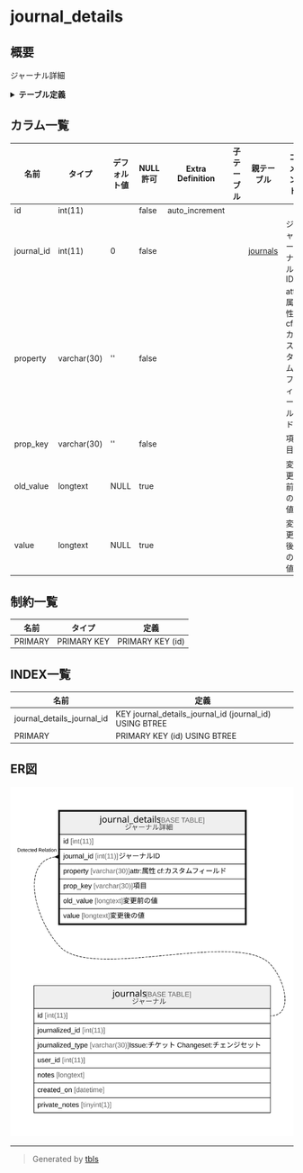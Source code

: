 # journal_details

## 概要

ジャーナル詳細

<details>
<summary><strong>テーブル定義</strong></summary>

```sql
CREATE TABLE `journal_details` (
  `id` int(11) NOT NULL AUTO_INCREMENT,
  `journal_id` int(11) NOT NULL DEFAULT 0,
  `property` varchar(30) NOT NULL DEFAULT '',
  `prop_key` varchar(30) NOT NULL DEFAULT '',
  `old_value` longtext DEFAULT NULL,
  `value` longtext DEFAULT NULL,
  PRIMARY KEY (`id`),
  KEY `journal_details_journal_id` (`journal_id`)
) ENGINE=InnoDB DEFAULT CHARSET=utf8mb4 COLLATE=utf8mb4_general_ci
```

</details>

## カラム一覧

| 名前         | タイプ         | デフォルト値       | NULL許可   | Extra Definition | 子テーブル      | 親テーブル                   | コメント                                   |
| ---------- | ----------- | ------------ | -------- | ---------------- | ---------- | ----------------------- | -------------------------------------- |
| id         | int(11)     |              | false    | auto_increment   |            |                         |                                        |
| journal_id | int(11)     | 0            | false    |                  |            | [journals](journals.md) | ジャーナルID                                |
| property   | varchar(30) | ''           | false    |                  |            |                         | attr:属性<br>cf:カスタムフィールド<br>            |
| prop_key   | varchar(30) | ''           | false    |                  |            |                         | 項目                                     |
| old_value  | longtext    | NULL         | true     |                  |            |                         | 変更前の値                                  |
| value      | longtext    | NULL         | true     |                  |            |                         | 変更後の値                                  |

## 制約一覧

| 名前      | タイプ         | 定義               |
| ------- | ----------- | ---------------- |
| PRIMARY | PRIMARY KEY | PRIMARY KEY (id) |

## INDEX一覧

| 名前                         | 定義                                                      |
| -------------------------- | ------------------------------------------------------- |
| journal_details_journal_id | KEY journal_details_journal_id (journal_id) USING BTREE |
| PRIMARY                    | PRIMARY KEY (id) USING BTREE                            |

## ER図

![er](journal_details.svg)

---

> Generated by [tbls](https://github.com/k1LoW/tbls)
